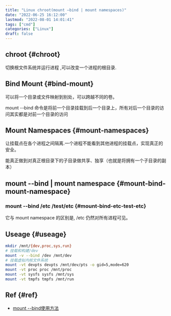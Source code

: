 ```yaml
---
title: "Linux chroot(mount –bind | mount namespaces)"
date: "2022-06-25 16:12:00"
lastmod: "2022-08-01 14:01:41"
tags: ["cmd"]
categories: ["Linux"]
draft: false
---
```


## chroot {#chroot}

切换根文件系统并运行进程 ,可以改变一个进程的根目录.


## Bind Mount {#bind-mount}

可以将一个目录或文件映射到别处，可以跨越不同的卷。

mount --bind 命令是将前一个目录挂载到后一个目录上，所有对后一个目录的访问其实都是对前一个目录的访问


## Mount Namespaces {#mount-namespaces}

让挂载点在各个进程之间隔离.一个进程不能看到其他进程的挂载点，实现真正的安全。

能真正做到对真正根目录下的子目录做共享、独享（也就是将拥有一个子目录的副本）


## mount --bind | mount namespace {#mount-bind-mount-namespace}


### mount --bind  /etc /test/etc {#mount-bind-etc-test-etc}

它与 mount namespace 的区别是, /etc 仍然对所有进程可见。


## Useage {#useage}

```bash
mkdir /mnt/{dev,proc,sys,run}
# 挂载和构建/dev
mount -v --bind /dev /mnt/dev
# 挂载虚拟内核文件系统
mount -vt devpts devpts /mnt/dev/pts -o gid=5,mode=620
mount -vt proc proc /mnt/proc
mount -vt sysfs sysfs /mnt/sys
mount -vt tmpfs tmpfs /mnt/run
```


## Ref {#ref}

-   [mount --bind使用方法](https://www.cnblogs.com/xingmuxin/p/8446115.html)